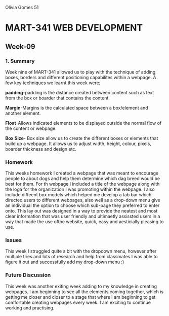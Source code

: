 Olivia Gomes 51

# MART-341 WEB DEVELOPMENT
## Week-09
### 1. Summary

Week nine of MART-341 allowed us to play with the technique of adding boxes, borders and different positioning capabilites within a webpage. A few key techniques we learnt this week were;

**padding**-padding is the distance created between content such as text from the box or boarder that contains the content.

**Margin**-Margins is the calculated space between a box/element and another element.

**Float**-Allows indicated elements to be displayed outside the normal flow of the content or webpage.

**Box Size**- Box size allow us to create the different boxes or elements that build up a webpage. It allows us to adjust width, height, colour, pixels, boarder thickness and design etc.

### Homework

This weeks homework I created a webpage that was meant to encourage people to about dogs and help them determine which dag breed would be best for them. For th webpage I included a title of the webpage along with the loga for the organization I was promoting within the webpage. I also include diffeent box models which helped me develop a tab bar which directed users to different webpages, also well as a drop-down menu give an individual the option to choose which sub-page they preferred to enter onto. This lay out was designed in a way to provide the neatest and most clear information that was user friendly and ultimaetly assissted users in a way that made the use ofthe website, quick, easy and aesticially pleasing to use. 

### Issues

This week I struggled quite a bit with the dropdown menu, however after multiple tries and lots of research and help from classmates I was able to figure it out and successfully add my drop-down menu :)

### Future Discussion

This week was another exiting week adding to my knowledge in creating webpages. I am beginning to see all the elements coming together, which is getting me closer and closer to a stage that where I am beginning to get comfortable creating webpages every week. I am exciting to continue working and practising.
